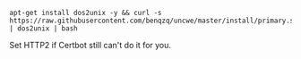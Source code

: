 
    apt-get install dos2unix -y && curl -s https://raw.githubusercontent.com/benqzq/uncwe/master/install/primary.sh | dos2unix | bash

Set HTTP2 if Certbot still can't do it for you.
